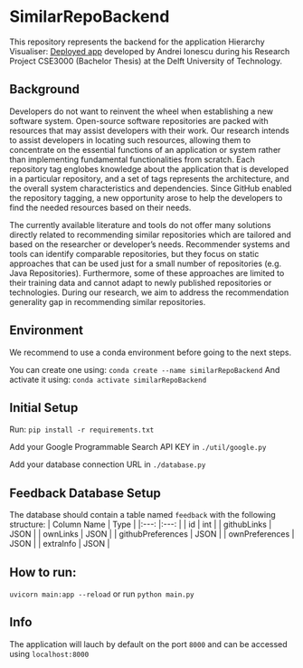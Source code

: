 # SimilarRepoBackend
This repository represents the backend for the application Hierarchy Visualiser: [Deployed app](https://hierarchy-visualiser.herokuapp.com/) developed by Andrei Ionescu during his Research Project CSE3000 (Bachelor Thesis) at the Delft University of Technology.

## Background
Developers do not want to reinvent the wheel when establishing a new software system. Open-source software
repositories are packed with resources that may assist developers with their work. Our research intends to
assist developers in locating such resources, allowing them to concentrate on the essential functions of an
application or system rather than implementing fundamental functionalities from scratch.
Each repository tag englobes knowledge about the application that is developed in a particular repository,
and a set of tags represents the architecture, and the overall system characteristics and dependencies.
Since GitHub enabled the repository tagging, a new opportunity arose to help the developers to find the
needed resources based on their needs.

The currently available literature and tools do not offer many solutions directly related to recommending
similar repositories which are tailored and based on the researcher or developer’s needs. Recommender
systems and tools can identify comparable repositories, but they focus on static approaches that can be
used just for a small number of repositories (e.g. Java Repositories). Furthermore, some of these approaches
are limited to their training data and cannot adapt to newly published repositories or technologies.
During our research, we aim to address the recommendation generality gap in recommending similar
repositories. 

## Environment
We recommend to use a conda environment before going to the next steps.

You can create one using: `conda create --name similarRepoBackend`
And activate it using: `conda activate similarRepoBackend`

## Initial Setup
Run: `pip install -r requirements.txt`

Add your Google Programmable Search API KEY in `./util/google.py`

Add your database connection URL in `./database.py`

## Feedback Database Setup
The database should contain a table named `feedback` with the following structure:
| Column Name 	| Type 	|
|:---:	|:---:	|
| id 	| int 	|
| githubLinks 	| JSON 	|
| ownLinks 	| JSON 	|
| githubPreferences 	| JSON 	|
| ownPreferences 	| JSON 	|
| extraInfo 	| JSON 	|

## How to run:
`uvicorn main:app --reload` or run `python main.py`

## Info
The application will lauch by default on the port `8000` and can be accessed using `localhost:8000`
